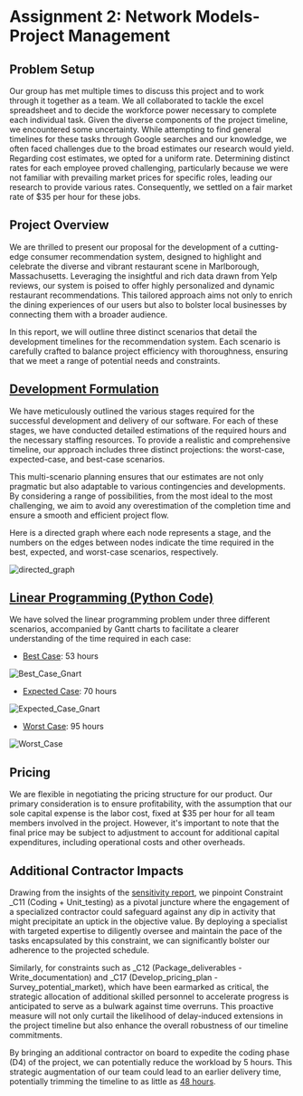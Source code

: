 # Assignment 2: Network Models- Project Management

## Problem Setup
Our group has met multiple times to discuss this project and to work through it together as a team. We all collaborated to tackle the excel spreadsheet and to decide the workforce power necessary to complete each individual task. Given the diverse components of the project timeline, we encountered some uncertainty. While attempting to find general timelines for these tasks through Google searches and our knowledge, we often faced challenges due to the broad estimates our research would yield. Regarding cost estimates, we opted for a uniform rate. Determining distinct rates for each employee proved challenging, particularly because we were not familiar with prevailing market prices for specific roles, leading our research to provide various rates. Consequently, we settled on a fair market rate of $35 per hour for these jobs.

## Project Overview
We are thrilled to present our proposal for the development of a cutting-edge consumer recommendation system, designed to highlight and celebrate the diverse and vibrant restaurant scene in Marlborough, Massachusetts. Leveraging the insightful and rich data drawn from Yelp reviews, our system is poised to offer highly personalized and dynamic restaurant recommendations. This tailored approach aims not only to enrich the dining experiences of our users but also to bolster local businesses by connecting them with a broader audience.


In this report, we will outline three distinct scenarios that detail the development timelines for the recommendation system. Each scenario is carefully crafted to balance project efficiency with thoroughness, ensuring that we meet a range of potential needs and constraints.
## [Development Formulation](https://github.com/mamaOcoder/msds460_proj_management/blob/main/Assignment%202/Project%20Plan%20-%20Sheet1.csv)
We have meticulously outlined the various stages required for the successful development and delivery of our software. For each of these stages, we have conducted detailed estimations of the required hours and the necessary staffing resources. To provide a realistic and comprehensive timeline, our approach includes three distinct projections: the worst-case, expected-case, and best-case scenarios.

This multi-scenario planning ensures that our estimates are not only pragmatic but also adaptable to various contingencies and developments. By considering a range of possibilities, from the most ideal to the most challenging, we aim to avoid any overestimation of the completion time and ensure a smooth and efficient project flow.

Here is a directed graph where each node represents a stage, and the numbers on the edges between nodes indicate the time required in the best, expected, and worst-case scenarios, respectively.

![directed_graph](https://github.com/mamaOcoder/msds460_proj_management/blob/main/Assignment%202/directed%20graph.png)

## [Linear Programming (Python Code)](https://github.com/mamaOcoder/msds460_proj_management/blob/main/Assignment2.py) 
We have solved the linear programming problem under three different scenarios, accompanied by Gantt charts to facilitate a clearer understanding of the time required in each case: 

- [Best Case](https://github.com/mamaOcoder/msds460_proj_management/blob/main/Assignment%202/best_case_solution.txt): 53 hours

![Best_Case_Gnart](https://github.com/mamaOcoder/msds460_proj_management/blob/main/Assignment%202/best_case_gnart.png)

- [Expected Case](https://github.com/mamaOcoder/msds460_proj_management/blob/main/Assignment%202/expected_case_solution.txt): 70 hours
  
![Expected_Case_Gnart](https://github.com/mamaOcoder/msds460_proj_management/blob/main/Assignment%202/expected_case_gnart.png)

- [Worst Case](https://github.com/mamaOcoder/msds460_proj_management/blob/main/Assignment%202/worst_case_solution.txt): 95 hours

![Worst_Case](https://github.com/mamaOcoder/msds460_proj_management/blob/main/Assignment%202/worst_case_gnart.png)

## Pricing 
We are flexible in negotiating the pricing structure for our product. Our primary consideration is to ensure profitability, with the assumption that our sole capital expense is the labor cost, fixed at $35 per hour for all team members involved in the project. However, it's important to note that the final price may be subject to adjustment to account for additional capital expenditures, including operational costs and other overheads.

## Additional Contractor Impacts 
Drawing from the insights of the [sensitivity report](https://github.com/mamaOcoder/msds460_proj_management/blob/main/Assignment%202/sen_report.txt), we pinpoint Constraint _C11 (Coding + Unit_testing) as a pivotal juncture where the engagement of a specialized contractor could safeguard against any dip in activity that might precipitate an uptick in the objective value. By deploying a specialist with targeted expertise to diligently oversee and maintain the pace of the tasks encapsulated by this constraint, we can significantly bolster our adherence to the projected schedule.

Similarly, for constraints such as _C12 (Package_deliverables - Write_documentation) and _C17 (Develop_pricing_plan - Survey_potential_market), which have been earmarked as critical, the strategic allocation of additional skilled personnel to accelerate progress is anticipated to serve as a bulwark against time overruns. This proactive measure will not only curtail the likelihood of delay-induced extensions in the project timeline but also enhance the overall robustness of our timeline commitments.

By bringing an additional contractor on board to expedite the coding phase (D4) of the project, we can potentially reduce the workload by 5 hours. This strategic augmentation of our team could lead to an earlier delivery time, potentially trimming the timeline to as little as [48 hours](https://github.com/mamaOcoder/msds460_proj_management/blob/main/Assignment%202/Additional_Contract_on_Best_Case.txt).
